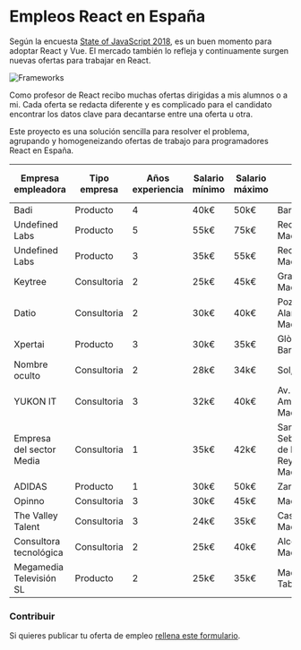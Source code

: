 # Empleos React en España

Según la encuesta [State of JavaScript 2018](https://2018.stateofjs.com/), es un buen momento para adoptar React y Vue. El mercado también lo refleja y continuamente surgen nuevas ofertas para trabajar en React.
 
![Frameworks](assets/frameworks.gif "Credits State of Javascript 2018")

Como profesor de React recibo muchas ofertas dirigidas a mis alumnos o a mi. Cada oferta se redacta diferente y es complicado para el candidato encontrar los datos clave para decantarse entre una oferta u otra.

Este proyecto es una solución sencilla para resolver el problema, agrupando y homogeneizando ofertas de trabajo para programadores React en España.


|       Empresa empleadora | Tipo empresa | Años experiencia | Salario mínimo | Salario máximo |                              Lugar | Porcentaje remoto | Capa de datos | Azucar sintáctico | Testing | Backend |                                                                             Url o Email contacto |
| -----------------------  | -----------  | ---------------  | -------------  | -------------  | ---------------------------------  | ----------------  | ------------  | ----------------  | ------  | ------  | ----------------------------------------------------------------------------------------------- |
|                     Badi |     Producto |                4 | 40k€ | 50k€ |                          Barcelona | 4% |         Redux |              Otro |    Jest |    Ruby | [link](https://jobs.badi.com/jobs/149689-senior-frontend-engineer) |
|           Undefined Labs |     Producto |                5 | 55k€ | 75k€ |                  Recoletos, Madrid | 10% |       GraphQL |               ES6 |    Jest |  Python | [link](http://undefinedlabs.com/careers) |
|           Undefined Labs |     Producto |                3 | 35k€ | 55k€ |                  Recoletos, Madrid | 10% |       GraphQL |               ES6 |    Jest |  Python | [link](http://undefinedlabs.com/careers) |
|                  Keytree |  Consultoria |                2 | 25k€ | 45k€ |                   Gran Vía, Madrid | 40% |         Redux |               ES6 |    Otro |    Java | [link](mailto:nerea.decastro@keytree.es) |
|                    Datio |  Consultoria |                2 | 30k€ | 40k€ |         Pozuelo de Alarcón, Madrid | 20% |         Redux |               ES6 |    Jest |    Java | [link](mailto:ilao@datiobd.com) |
|                  Xpertai |     Producto |                3 | 30k€ | 35k€ |                 Glòries, Barcelona | 20% |         Redux |               ES6 |    Jest |  Python | [link](mailto:oriol.caseny@walterspeople.com) |
|            Nombre oculto |  Consultoria |                2 | 28k€ | 34k€ |                        Sol, Madrid | 20% |         Redux |               ES6 |    Otro |    Java | [link](mailto:miguelaguado@pagepersonnel.es) |
|                 YUKON IT |  Consultoria |                3 | 32k€ | 40k€ |                Av. America, Madrid | No |         Redux |              Otro |    Otro |     PHP | [link](mailto:nicole.ingrid@yukonit.com) |
| Empresa del sector Media |  Consultoria |                1 | 35k€ | 42k€ | San Sebastián de los Reyes, Madrid | 20% |         Redux |               ES6 |    Otro |    Java | [link](https://www.randstad.es/candidatos/ofertas-empleo/oferta/desarrollo-front-madrid-madrid-2014702/) |
|                   ADIDAS |     Producto |                1 | 30k€ | 50k€ |                           Zaragoza | 20% |         Redux |               ES6 | Jasmine |    Node | [link](https://careers.adidas-group.com/jobs/senior-engineer-frontend-javascript-187357?locale=en) |
|                   Opinno |  Consultoria |                3 | 30k€ | 45k€ |                             Madrid | 10% |          Otra |               ES6 |    Otro |  Python | [link](mailto:alba.monje@opinno.com) |
|        The Valley Talent |  Consultoria |                3 | 24k€ | 35k€ |                 Castellana, Madrid | No |       GraphQL |              Otro | Jasmine |    Node | [link](mailto:acardenas@thevalleytalent.es) |
|  Consultora tecnológica  |  Consultoria |                2 | 25k€ | 40k€ |                 Alcobendas, Madrid | 1% |          Otra |              Otro |    Otro |    Java | [link](mailto:marya_lara_93@hotmail.com) |
|  Megamedia Televisión SL |     Producto |                2 | 25k€ | 35k€ |                 Madrid. Las Tablas | No |         Redux |               ES6 |    Otro |    Node | [link](mailto:jizcue@megamedia.es) |

### Contribuir

Si quieres publicar tu oferta de empleo [rellena este formulario](https://goo.gl/forms/3mShRHUI6LgUydXZ2).
